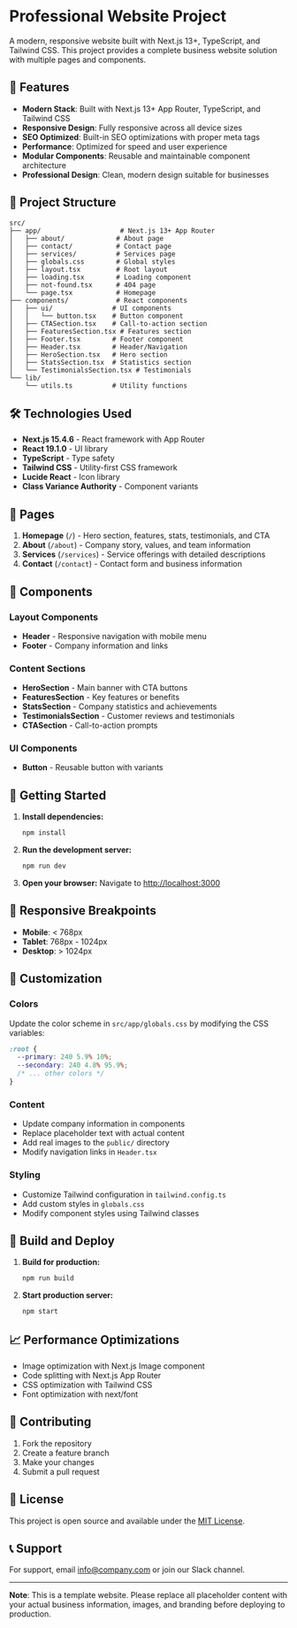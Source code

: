 # Professional Website Project

A modern, responsive website built with Next.js 13+, TypeScript, and Tailwind CSS. This project provides a complete business website solution with multiple pages and components.

## 🚀 Features

- **Modern Stack**: Built with Next.js 13+ App Router, TypeScript, and Tailwind CSS
- **Responsive Design**: Fully responsive across all device sizes
- **SEO Optimized**: Built-in SEO optimizations with proper meta tags
- **Performance**: Optimized for speed and user experience
- **Modular Components**: Reusable and maintainable component architecture
- **Professional Design**: Clean, modern design suitable for businesses

## 📁 Project Structure

```
src/
├── app/                    # Next.js 13+ App Router
│   ├── about/             # About page
│   ├── contact/           # Contact page
│   ├── services/          # Services page
│   ├── globals.css        # Global styles
│   ├── layout.tsx         # Root layout
│   ├── loading.tsx        # Loading component
│   ├── not-found.tsx      # 404 page
│   └── page.tsx           # Homepage
├── components/            # React components
│   ├── ui/               # UI components
│   │   └── button.tsx    # Button component
│   ├── CTASection.tsx    # Call-to-action section
│   ├── FeaturesSection.tsx # Features section
│   ├── Footer.tsx        # Footer component
│   ├── Header.tsx        # Header/Navigation
│   ├── HeroSection.tsx   # Hero section
│   ├── StatsSection.tsx  # Statistics section
│   └── TestimonialsSection.tsx # Testimonials
└── lib/
    └── utils.ts          # Utility functions
```

## 🛠️ Technologies Used

- **Next.js 15.4.6** - React framework with App Router
- **React 19.1.0** - UI library
- **TypeScript** - Type safety
- **Tailwind CSS** - Utility-first CSS framework
- **Lucide React** - Icon library
- **Class Variance Authority** - Component variants

## 📄 Pages

1. **Homepage** (`/`) - Hero section, features, stats, testimonials, and CTA
2. **About** (`/about`) - Company story, values, and team information
3. **Services** (`/services`) - Service offerings with detailed descriptions
4. **Contact** (`/contact`) - Contact form and business information

## 🎨 Components

### Layout Components
- **Header** - Responsive navigation with mobile menu
- **Footer** - Company information and links

### Content Sections
- **HeroSection** - Main banner with CTA buttons
- **FeaturesSection** - Key features or benefits
- **StatsSection** - Company statistics and achievements
- **TestimonialsSection** - Customer reviews and testimonials
- **CTASection** - Call-to-action prompts

### UI Components
- **Button** - Reusable button with variants

## 🚀 Getting Started

1. **Install dependencies:**
   ```bash
   npm install
   ```

2. **Run the development server:**
   ```bash
   npm run dev
   ```

3. **Open your browser:**
   Navigate to [http://localhost:3000](http://localhost:3000)

## 📱 Responsive Breakpoints

- **Mobile**: < 768px
- **Tablet**: 768px - 1024px
- **Desktop**: > 1024px

## 🎯 Customization

### Colors
Update the color scheme in `src/app/globals.css` by modifying the CSS variables:

```css
:root {
  --primary: 240 5.9% 10%;
  --secondary: 240 4.8% 95.9%;
  /* ... other colors */
}
```

### Content
- Update company information in components
- Replace placeholder text with actual content
- Add real images to the `public/` directory
- Modify navigation links in `Header.tsx`

### Styling
- Customize Tailwind configuration in `tailwind.config.ts`
- Add custom styles in `globals.css`
- Modify component styles using Tailwind classes

## 🔧 Build and Deploy

1. **Build for production:**
   ```bash
   npm run build
   ```

2. **Start production server:**
   ```bash
   npm start
   ```

## 📈 Performance Optimizations

- Image optimization with Next.js Image component
- Code splitting with Next.js App Router
- CSS optimization with Tailwind CSS
- Font optimization with next/font

## 🤝 Contributing

1. Fork the repository
2. Create a feature branch
3. Make your changes
4. Submit a pull request

## 📄 License

This project is open source and available under the [MIT License](LICENSE).

## 📞 Support

For support, email info@company.com or join our Slack channel.

---

**Note**: This is a template website. Please replace all placeholder content with your actual business information, images, and branding before deploying to production.
